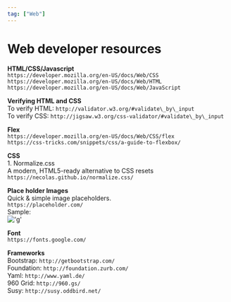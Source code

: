 ```yaml
---
tag: ["Web"]
---
```


# Web developer resources

<!--markdownlint-disable MD013 MD029 MD036 MD024 MD033 MD040 MD042 MD001 MD051 MD025 MD052 MD045-->

**HTML/CSS/Javascript**  
`https://developer.mozilla.org/en-US/docs/Web/CSS`  
`https://developer.mozilla.org/en-US/docs/Web/HTML`  
`https://developer.mozilla.org/en-US/docs/Web/JavaScript`  
  
**Verifying HTML and CSS**  
To verify HTML: `http://validator.w3.org/#validate\_by\_input`  
To verify CSS: `http://jigsaw.w3.org/css-validator/#validate\_by\_input`  

<!-- truncate -->

**Flex**  
`https://developer.mozilla.org/en-US/docs/Web/CSS/flex`  
`https://css-tricks.com/snippets/css/a-guide-to-flexbox/`  
  
**CSS**  
1\. Normalize.css  
A modern, HTML5-ready alternative to CSS resets  
`https://necolas.github.io/normalize.css/`  
  
**Place holder Images**  
Quick & simple image placeholders.  
`https://placeholder.com/`  
Sample:  
!['g'](http://via.placeholder.com/350x150)  
  
**Font**  
`https://fonts.google.com/`  
  
**Frameworks**  
Bootstrap: `http://getbootstrap.com/`  
Foundation: `http://foundation.zurb.com/`  
Yaml: `http://www.yaml.de/`  
960 Grid: `http://960.gs/`  
Susy: `http://susy.oddbird.net/`
